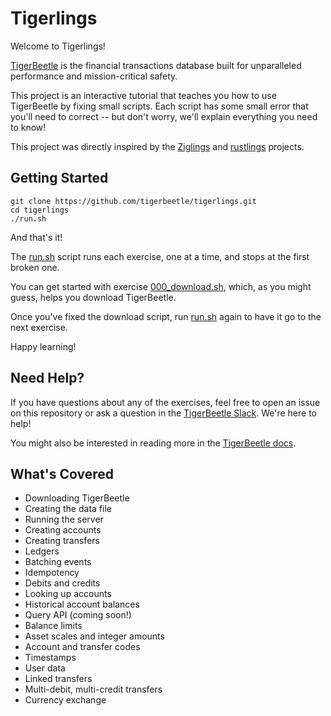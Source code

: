 # Tigerlings

Welcome to Tigerlings!

[TigerBeetle](https://tigerbeetle.com) is the financial transactions database built for unparalleled performance and mission-critical safety.

This project is an interactive tutorial that teaches you how to use TigerBeetle by fixing small scripts.
Each script has some small error that you'll need to correct -- but don't worry, we'll explain everything you need to know!

This project was directly inspired by the [Ziglings](https://ziglings.org) and [rustlings](https://github.com/rust-lang/rustlings) projects.

## Getting Started

```shell
git clone https://github.com/tigerbeetle/tigerlings.git
cd tigerlings
./run.sh
```

And that's it!

The [run.sh](./run.sh) script runs each exercise, one at a time, and stops at the first broken one.

You can get started with exercise [000_download.sh](./exercises/000_download.sh), which, as you might guess, helps you download TigerBeetle.

Once you've fixed the download script, run [run.sh](./run.sh) again to have it go to the next exercise.

Happy learning!

## Need Help?

If you have questions about any of the exercises, feel free to open an issue on this repository or ask a question in the [TigerBeetle Slack](https://slack.tigerbeetle.com/invite). We're here to help!

You might also be interested in reading more in the [TigerBeetle docs](https://docs.tigerbeetle.com/).

## What's Covered

- Downloading TigerBeetle
- Creating the data file
- Running the server
- Creating accounts
- Creating transfers
- Ledgers
- Batching events
- Idempotency
- Debits and credits
- Looking up accounts
- Historical account balances
- Query API (coming soon!)
- Balance limits
- Asset scales and integer amounts
- Account and transfer codes
- Timestamps
- User data
- Linked transfers
- Multi-debit, multi-credit transfers
- Currency exchange
